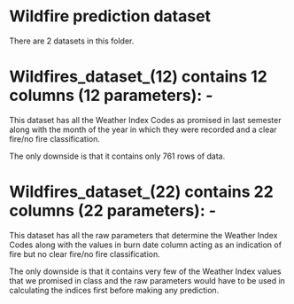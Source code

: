 # Wildfire prediction dataset

There are 2 datasets in this folder.

# Wildfires_dataset_(12) contains 12 columns (12 parameters): -

 This dataset has all the Weather Index Codes as promised in last semester along with the month of the year in which they were recorded and a clear fire/no fire classification.
 
 The only downside is that it contains only 761 rows of data.
 
 # Wildfires_dataset_(22) contains 22 columns (22 parameters): -

 This dataset has all the raw parameters that determine the Weather Index Codes along with the values in burn date column acting as an indication of fire but no clear fire/no fire classification.
 
 The only downside is that it contains very few of the Weather Index values that we promised in  class and the raw parameters would have to be used in calculating the indices first before making any prediction.
 
